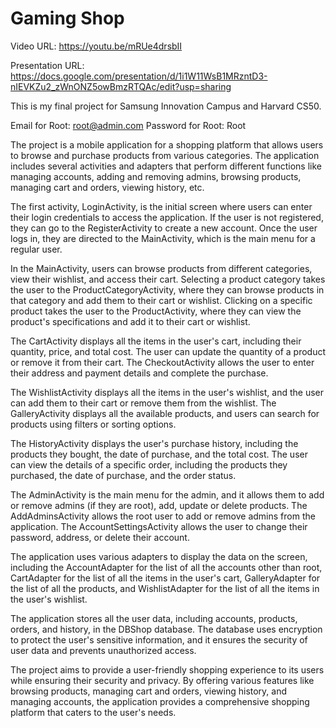 # Gaming Shop
Video URL: https://youtu.be/mRUe4drsbII

Presentation URL: https://docs.google.com/presentation/d/1i1W11WsB1MRzntD3-nIEVKZu2_zWnONZ5owBmzRTQAc/edit?usp=sharing

This is my final project for Samsung Innovation Campus and Harvard CS50.

Email for Root: root@admin.com
Password for Root: Root

The project is a mobile application for a shopping platform that allows users to browse and purchase products from various categories. The application includes several activities and adapters that perform different functions like managing accounts, adding and removing admins, browsing products, managing cart and orders, viewing history, etc.

The first activity, LoginActivity, is the initial screen where users can enter their login credentials to access the application. If the user is not registered, they can go to the RegisterActivity to create a new account. Once the user logs in, they are directed to the MainActivity, which is the main menu for a regular user.

In the MainActivity, users can browse products from different categories, view their wishlist, and access their cart. Selecting a product category takes the user to the ProductCategoryActivity, where they can browse products in that category and add them to their cart or wishlist. Clicking on a specific product takes the user to the ProductActivity, where they can view the product's specifications and add it to their cart or wishlist.

The CartActivity displays all the items in the user's cart, including their quantity, price, and total cost. The user can update the quantity of a product or remove it from their cart. The CheckoutActivity allows the user to enter their address and payment details and complete the purchase.

The WishlistActivity displays all the items in the user's wishlist, and the user can add them to their cart or remove them from the wishlist. The GalleryActivity displays all the available products, and users can search for products using filters or sorting options.

The HistoryActivity displays the user's purchase history, including the products they bought, the date of purchase, and the total cost. The user can view the details of a specific order, including the products they purchased, the date of purchase, and the order status.

The AdminActivity is the main menu for the admin, and it allows them to add or remove admins (if they are root), add, update or delete products. The AddAdminsActivity allows the root user to add or remove admins from the application. The AccountSettingsActivity allows the user to change their password, address, or delete their account.

The application uses various adapters to display the data on the screen, including the AccountAdapter for the list of all the accounts other than root, CartAdapter for the list of all the items in the user's cart, GalleryAdapter for the list of all the products, and WishlistAdapter for the list of all the items in the user's wishlist.

The application stores all the user data, including accounts, products, orders, and history, in the DBShop database. The database uses encryption to protect the user's sensitive information, and it ensures the security of user data and prevents unauthorized access.

The project aims to provide a user-friendly shopping experience to its users while ensuring their security and privacy. By offering various features like browsing products, managing cart and orders, viewing history, and managing accounts, the application provides a comprehensive shopping platform that caters to the user's needs.
